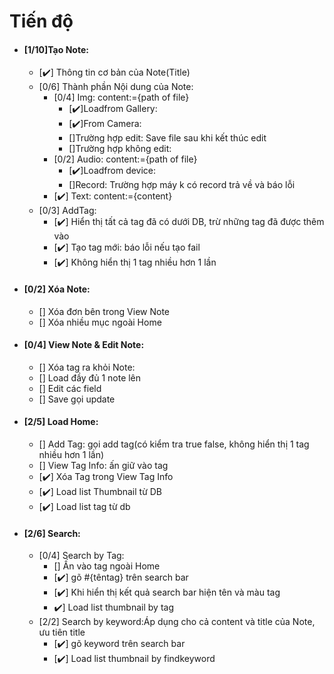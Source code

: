 # Tiến độ
- #### [1/10]Tạo Note:
	- [:heavy_check_mark:] Thông tin cơ bản của Note(Title)
	- [0/6] Thành phần Nội dung của Note:
		- [0/4] Img: content:={path of file}
			- [:heavy_check_mark:]Loadfrom Gallery:
			- [:heavy_check_mark:]From Camera:
			- []Trường hợp edit: Save file sau khi kết thúc edit
			- []Trường hợp không edit: 
		- [0/2] Audio: content:={path of file}
			- [:heavy_check_mark:]Loadfrom device:
			- []Record: Trường hợp máy k có record trả về và báo lỗi
		- [:heavy_check_mark:] Text: content:={content}
	- [0/3] AddTag:
		- [:heavy_check_mark:] Hiển thị tất cả tag đã có dưới DB, trừ những tag đã được thêm vào
		- [:heavy_check_mark:] Tạo tag mới: báo lỗi nếu tạo fail
		- [:heavy_check_mark:] Không hiển thị 1 tag nhiều hơn 1 lần
- #### [0/2] Xóa Note:
	- [] Xóa đơn bên trong View Note
	- [] Xóa nhiều mục ngoài Home
- #### [0/4] View Note & Edit Note:
	- [] Xóa tag ra khỏi Note: 
	- [] Load đầy đủ 1 note lên
	- [] Edit các field
	- [] Save gọi update
- #### [2/5] Load Home:
	- [] Add Tag: gọi add tag(có kiểm tra true false, không hiển thị 1 tag nhiều hơn 1 lần)
	- [] View Tag Info: ấn giữ vào tag
	- [:heavy_check_mark:] Xóa Tag trong View Tag Info
	- [:heavy_check_mark:] Load list Thumbnail từ DB
	- [:heavy_check_mark:] Load list tag từ db
- #### [2/6] Search:
	- [0/4] Search by Tag:
		- [] Ấn vào tag ngoài Home
		- [:heavy_check_mark:] gõ #{têntag} trên search bar
		- [:heavy_check_mark:] Khi hiển thị kết quả search bar hiện tên và màu tag
		- :heavy_check_mark:] Load list thumbnail by tag
	- [2/2] Search by keyword:Áp dụng cho cả content và title của Note, ưu tiên title 
		- [:heavy_check_mark:] gõ keyword trên search bar
		- [:heavy_check_mark:] Load list thumbnail by findkeyword

			
